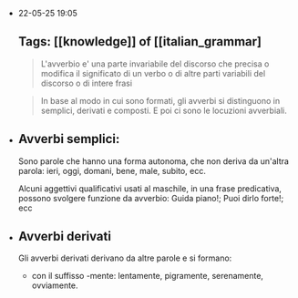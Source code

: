 - 22-05-25 19:05
  
  Tags: [[knowledge]] of [[italian_grammar]
  ---
  > L'avverbio e' una parte invariabile del discorso che precisa o modifica il significato di un verbo o di altre parti variabili del discorso o di intere frasi
  
  > In base al modo in cui sono formati, gli avverbi si distinguono in semplici, derivati e composti. E poi ci sono le locuzioni avverbiali.
- ## **Avverbi semplici**:
  
  Sono parole che hanno una forma autonoma, che non deriva da un'altra parola: ieri, oggi, domani, bene, male, subito, ecc.
  
  Alcuni aggettivi qualificativi usati al maschile, in una frase predicativa, possono svolgere funzione da avverbio: Guida piano!; Puoi dirlo forte!; ecc
- ## **Avverbi derivati**
  
  Gli avverbi derivati derivano da altre parole e si formano:
	- con il suffisso -mente: lentamente, pigramente, serenamente, ovviamente.